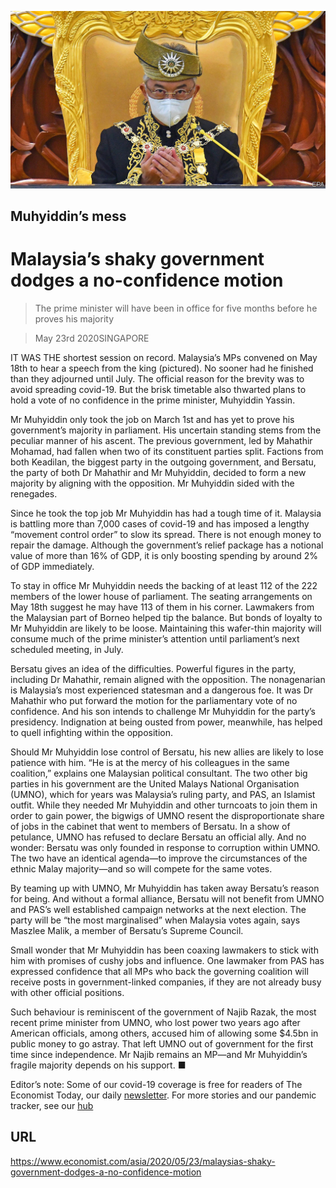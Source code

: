 ![](./images/20200523_ASP001_0.jpg)

## Muhyiddin’s mess

# Malaysia’s shaky government dodges a no-confidence motion

> The prime minister will have been in office for five months before he proves his majority

> May 23rd 2020SINGAPORE

IT WAS THE shortest session on record. Malaysia’s MPs convened on May 18th to hear a speech from the king (pictured). No sooner had he finished than they adjourned until July. The official reason for the brevity was to avoid spreading covid-19. But the brisk timetable also thwarted plans to hold a vote of no confidence in the prime minister, Muhyiddin Yassin.

Mr Muhyiddin only took the job on March 1st and has yet to prove his government’s majority in parliament. His uncertain standing stems from the peculiar manner of his ascent. The previous government, led by Mahathir Mohamad, had fallen when two of its constituent parties split. Factions from both Keadilan, the biggest party in the outgoing government, and Bersatu, the party of both Dr Mahathir and Mr Muhyiddin, decided to form a new majority by aligning with the opposition. Mr Muhyiddin sided with the renegades.

Since he took the top job Mr Muhyiddin has had a tough time of it. Malaysia is battling more than 7,000 cases of covid-19 and has imposed a lengthy “movement control order” to slow its spread. There is not enough money to repair the damage. Although the government’s relief package has a notional value of more than 16% of GDP, it is only boosting spending by around 2% of GDP immediately.

To stay in office Mr Muhyiddin needs the backing of at least 112 of the 222 members of the lower house of parliament. The seating arrangements on May 18th suggest he may have 113 of them in his corner. Lawmakers from the Malaysian part of Borneo helped tip the balance. But bonds of loyalty to Mr Muhyiddin are likely to be loose. Maintaining this wafer-thin majority will consume much of the prime minister’s attention until parliament’s next scheduled meeting, in July.

Bersatu gives an idea of the difficulties. Powerful figures in the party, including Dr Mahathir, remain aligned with the opposition. The nonagenarian is Malaysia’s most experienced statesman and a dangerous foe. It was Dr Mahathir who put forward the motion for the parliamentary vote of no confidence. And his son intends to challenge Mr Muhyiddin for the party’s presidency. Indignation at being ousted from power, meanwhile, has helped to quell infighting within the opposition.

Should Mr Muhyiddin lose control of Bersatu, his new allies are likely to lose patience with him. “He is at the mercy of his colleagues in the same coalition,” explains one Malaysian political consultant. The two other big parties in his government are the United Malays National Organisation (UMNO), which for years was Malaysia’s ruling party, and PAS, an Islamist outfit. While they needed Mr Muhyiddin and other turncoats to join them in order to gain power, the bigwigs of UMNO resent the disproportionate share of jobs in the cabinet that went to members of Bersatu. In a show of petulance, UMNO has refused to declare Bersatu an official ally. And no wonder: Bersatu was only founded in response to corruption within UMNO. The two have an identical agenda—to improve the circumstances of the ethnic Malay majority—and so will compete for the same votes.

By teaming up with UMNO, Mr Muhyiddin has taken away Bersatu’s reason for being. And without a formal alliance, Bersatu will not benefit from UMNO and PAS’s well established campaign networks at the next election. The party will be “the most marginalised” when Malaysia votes again, says Maszlee Malik, a member of Bersatu’s Supreme Council.

Small wonder that Mr Muhyiddin has been coaxing lawmakers to stick with him with promises of cushy jobs and influence. One lawmaker from PAS has expressed confidence that all MPs who back the governing coalition will receive posts in government-linked companies, if they are not already busy with other official positions.

Such behaviour is reminiscent of the government of Najib Razak, the most recent prime minister from UMNO, who lost power two years ago after American officials, among others, accused him of allowing some $4.5bn in public money to go astray. That left UMNO out of government for the first time since independence. Mr Najib remains an MP—and Mr Muhyiddin’s fragile majority depends on his support. ■

Editor’s note: Some of our covid-19 coverage is free for readers of The Economist Today, our daily [newsletter](https://www.economist.com/https://my.economist.com/user#newsletter). For more stories and our pandemic tracker, see our [hub](https://www.economist.com//news/2020/03/11/the-economists-coverage-of-the-coronavirus)

## URL

https://www.economist.com/asia/2020/05/23/malaysias-shaky-government-dodges-a-no-confidence-motion
